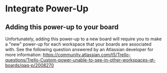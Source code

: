 # Integrate Power-Up

## Adding this power-up to your board

Unfortunately, adding this power-up to a new board will require you to make a "new" power-up for each workspace that your boards are associated with. See the following question answered by an Atlassian developer for more information: https://community.atlassian.com/t5/Trello-questions/Trello-Custom-power-unable-to-see-in-other-workspaces-gt-boards/qaq-p/2008270
